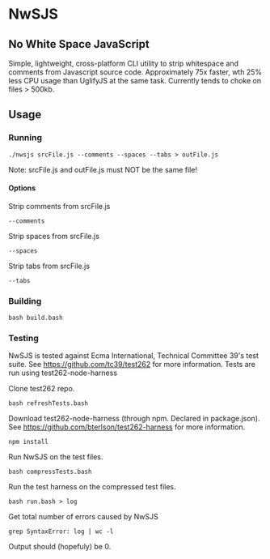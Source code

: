 # NwSJS
## No White Space JavaScript

Simple, lightweight, cross-platform CLI utility to strip whitespace and comments from Javascript source code.
Approximately 75x faster, wth 25% less CPU usage than UglifyJS at the same task.
Currently tends to choke on files > 500kb.

## Usage
### Running
``` 
./nwsjs srcFile.js --comments --spaces --tabs > outFile.js
```
Note: srcFile.js and outFile.js must NOT be the same file!

#### Options
Strip comments from srcFile.js
```
--comments
```

Strip spaces from srcFile.js
```
--spaces
```

Strip tabs from srcFile.js
```
--tabs
```

### Building
```
bash build.bash
```

### Testing
NwSJS is tested against Ecma International, Technical Committee 39's test suite. See https://github.com/tc39/test262 for more information. Tests are run using test262-node-harness

Clone test262 repo.
```
bash refreshTests.bash
```

Download test262-node-harness (through npm. Declared in package.json).
See https://github.com/bterlson/test262-harness for more information.
```
npm install
```

Run NwSJS on the test files.
```
bash compressTests.bash
```

Run the test harness on the compressed test files.
```
bash run.bash > log
```

Get total number of errors caused by NwSJS
```
grep SyntaxError: log | wc -l
```
Output should (hopefuly) be 0.
